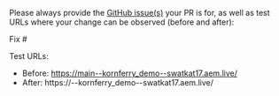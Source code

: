 Please always provide the [GitHub issue(s)](../issues) your PR is for, as well as test URLs where your change can be observed (before and after):

Fix #<gh-issue-id>

Test URLs:
- Before: https://main--kornferry_demo--swatkat17.aem.live/
- After: https://<branch>--kornferry_demo--swatkat17.aem.live/
